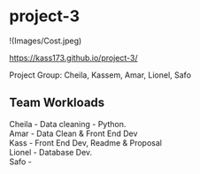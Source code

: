 # project-3

!(Images/Cost.jpeg)

https://kass173.github.io/project-3/

Project Group: Cheila, Kassem, Amar, Lionel, Safo

## Team Workloads

Cheila - Data cleaning - Python.  
Amar - Data Clean & Front End Dev  
Kass - Front End Dev, Readme & Proposal  
Lionel - Database Dev.  
Safo - 

